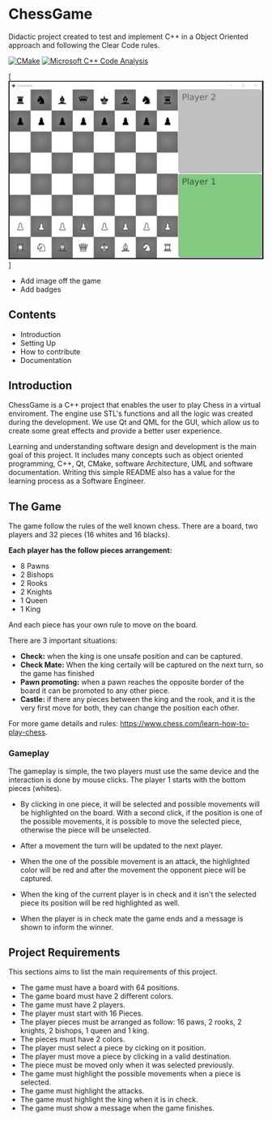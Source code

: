 # ChessGame
Didactic project created to test and implement C++ in a Object Oriented approach and following the Clear Code rules.

[![CMake](https://github.com/sedoski20/chessGame/actions/workflows/build.yml/badge.svg)](https://github.com/sedoski20/chessGame/actions/workflows/build.yml) [![Microsoft C++ Code Analysis](https://github.com/sedoski20/chessGame/actions/workflows/msvc.yml/badge.svg)](https://github.com/sedoski20/chessGame/actions/workflows/msvc.yml)

[![](/doc/main.PNG)]

* Add image off the game
* Add badges


## Contents

* Introduction
* Setting Up
* How to contribute
* Documentation

## Introduction

ChessGame is a C++ project that enables the user to play Chess in a virtual enviroment.
The engine use STL's functions and all the logic was created during the development. 
We use Qt and QML for the GUI, which allow us to create some great effects and provide a better user experience.

Learning and understanding software design and development is the main goal of this project. It includes many concepts such as object oriented programming, C++, Qt, CMake, software Architecture, UML and software documentation. Writing this simple README also has a value for the learning process as a Software Engineer.

## The Game

The game follow the rules of the well known chess. There are a board, two players and 32 pieces (16 whites and 16 blacks).

**Each player has the follow pieces arrangement:**

* 8 Pawns
* 2 Bishops
* 2 Rooks
* 2 Knights
* 1 Queen 
* 1 King

And each piece has your own rule to move on the board.

There are 3 important situations:

* **Check:** when the king is one unsafe position and can be captured.
* **Check Mate:** When the king certaily will be captured on the next turn, so the game has finished
* **Pawn promoting:** when a pawn reaches the opposite border of the board it can be promoted to any other piece.
* **Castle:** if there any pieces between the king and the rook, and it is the very first move for both, they can change the position each other. 

For more game details and rules: https://www.chess.com/learn-how-to-play-chess.

### Gameplay

The gameplay is simple, the two players must use the same device and the interaction is done by mouse clicks. The player 1 starts with the bottom pieces (whites). 

* By clicking in one piece, it will be selected and possible movements will be highlighted on the board. With a second click, if the position is one of the possible movements, it is possible to move the selected piece,  otherwise the piece will be unselected. 

* After a movement the turn will be updated to the next player.

* When the one of the possible movement is an attack, the highlighted color will be red and after the movement the opponent piece will be captured.

* When the king of the current player is in check and it isn't the selected piece its position will be red highlighted as well.

* When the player is in check mate the game ends and a message is shown to inform the winner.

## Project Requirements

This sections aims to list the main requirements of this project.

* The game must have a board with 64 positions.
* The game board must have 2 different colors.
* The game must have 2 players.
* The player must start with 16 Pieces.
* The player pieces must be arranged as follow: 16 paws, 2 rooks, 2 knights, 2 bishops, 1 queen and 1  king.
* The pieces must have 2 colors.
* The player must select a piece by cicking on it position.
* The player must move a piece by clicking in a valid destination.
* The piece must be moved only when it was selected previously.
* The game must highlight the possible movements when a piece is selected.
* The game must highlight the attacks.
* The game must highlight the king when it is in check.
* The game must show a message when the game finishes.









